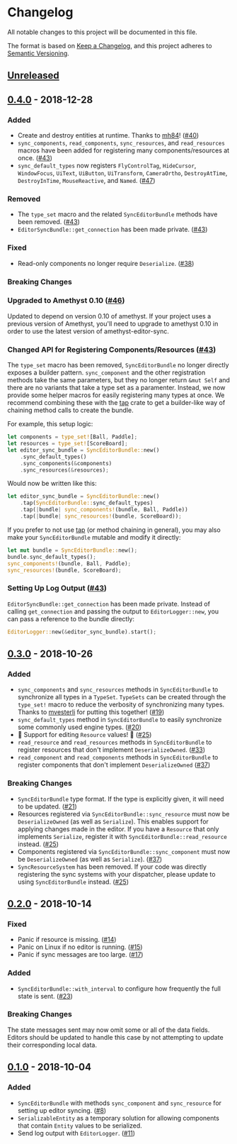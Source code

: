 # Changelog

All notable changes to this project will be documented in this file.

The format is based on [Keep a Changelog](https://keepachangelog.com/en/1.0.0/),
and this project adheres to [Semantic Versioning](https://semver.org/spec/v2.0.0.html).

## [Unreleased]

## [0.4.0] - 2018-12-28

### Added

* Create and destroy entities at runtime. Thanks to [mh84]! ([#40])
* `sync_components`, `read_components`, `sync_resources`, and `read_resources`
  macros have been added for registering many components/resources at once. ([#43])
* `sync_default_types` now registers `FlyControlTag`, `HideCursor`, `WindowFocus`, `UiText`, `UiButton`, `UiTransform`, `CameraOrtho`, `DestroyAtTime`, `DestroyInTime`, `MouseReactive`, and `Named`. ([#47])

### Removed

* The `type_set` macro and the related `SyncEditorBundle` methods have been
  removed. ([#43])
* `EditorSyncBundle::get_connection` has been made private. ([#43])

### Fixed

* Read-only components no longer require `Deserialize`. ([#38])

### Breaking Changes

### Upgraded to Amethyst 0.10 ([#46])

Updated to depend on version 0.10 of amethyst. If your project uses a previous
version of Amethyst, you'll need to upgrade to amethyst 0.10 in order to use
the latest version of amethyst-editor-sync.

### Changed API for Registering Components/Resources ([#43])

The `type_set` macro has been removed, `SyncEditorBundle` no longer directly
exposes a builder pattern. `sync_component` and the other registration
methods take the same parameters, but they no longer return `&mut Self` and
there are no variants that take a type set as a paramenter. Instead, we now
provide some helper macros for easily registering many types at once. We
recommend combining these with the [tap] crate to get a builder-like way of
chaining method calls to create the bundle.

For example, this setup logic:

```rust
let components = type_set![Ball, Paddle];
let resources = type_set![ScoreBoard];
let editor_sync_bundle = SyncEditorBundle::new()
    .sync_default_types()
    .sync_components(&components)
    .sync_resources(&resources);
```

Would now be written like this:

```rust
let editor_sync_bundle = SyncEditorBundle::new()
    .tap(SyncEditorBundle::sync_default_types)
    .tap(|bundle| sync_components!(bundle, Ball, Paddle))
    .tap(|bundle| sync_resources!(bundle, ScoreBoard));
```

If you prefer to not use [tap] (or method chaining in general), you may also
make your `SyncEditorBundle` mutable and modify it directly:

```rust
let mut bundle = SyncEditorBundle::new();
bundle.sync_default_types();
sync_components!(bundle, Ball, Paddle);
sync_resources!(bundle, ScoreBoard);
```

### Setting Up Log Output ([#43])

`EditorSyncBundle::get_connection` has been made private. Instead of calling
`get_connection` and passing the output to `EditorLogger::new`, you can pass
a reference to the bundle directly:

```rust
EditorLogger::new(&editor_sync_bundle).start();
```

[#38]: https://github.com/amethyst/amethyst-editor-sync/issues/38
[#40]: https://github.com/amethyst/amethyst-editor-sync/pull/40
[#43]: https://github.com/amethyst/amethyst-editor-sync/pull/43
[#46]: https://github.com/amethyst/amethyst-editor-sync/pull/46
[#47]: https://github.com/amethyst/amethyst-editor-sync/pull/47
[tap]: https://crates.io/crates/tap
[mh84]: https://github.com/mh84

## [0.3.0] - 2018-10-26

### Added

* `sync_components` and `sync_resources` methods in `SyncEditorBundle` to synchronize all types
  in a `TypeSet`. `TypeSets` can be created through the `type_set!` macro to reduce the verbosity
  of synchronizing many types. Thanks to [mvesterli] for putting this together! ([#19])
* `sync_default_types` method in `SyncEditorBundle` to easily synchronize some commonly used
  engine types. ([#20])
* :tada: Support for editing `Resource` values! :tada: ([#25])
* `read_resource` and `read_resources` methods in `SyncEditorBundle` to register resources that
  don't implement `DeserializeOwned`. ([#33])
* `read_component` and `read_components` methods in `SyncEditorBundle` to register components that
  don't implement `DeserializeOwned` ([#37])

### Breaking Changes

* `SyncEditorBundle` type format. If the type is explicitly given, it will need to be updated. ([#21])
* Resources registered via `SyncEditorBundle::sync_resource` must now be `DeserializeOwned` (as
  well as `Serialize`). This enables support for applying changes made in the editor. If you have
  a `Resource` that only implements `Serialize`, register it with `SyncEditorBundle::read_resource`
  instead. ([#25])
* Components registered via `SyncEditorBundle::sync_component` must now be `DeserializeOwned` (as
  well as `Serialize`). ([#37])
* `SyncResourceSystem` has been removed. If your code was directly registering the sync systems
  with your dispatcher, please update to using `SyncEditorBundle` instead. ([#25])

[#19]: https://github.com/amethyst/amethyst-editor-sync/issues/19
[#20]: https://github.com/amethyst/amethyst-editor-sync/issues/20
[#21]: https://github.com/amethyst/amethyst-editor-sync/pull/21
[#25]: https://github.com/amethyst/amethyst-editor-sync/pull/25
[#33]: https://github.com/amethyst/amethyst-editor-sync/pull/33
[#37]: https://github.com/amethyst/amethyst-editor-sync/pull/37
[mvesterli]: https://github.com/mvesterli

## [0.2.0] - 2018-10-14

### Fixed

* Panic if resource is missing. ([#14])
* Panic on Linux if no editor is running. ([#15])
* Panic if sync messages are too large. ([#17])

### Added

* `SyncEditorBundle::with_interval` to configure how frequently the full state is sent. ([#23])

### Breaking Changes

The state messages sent may now omit some or all of the data fields. Editors should be updated to
handle this case by not attempting to update their corresponding local data.

[#14]: https://github.com/amethyst/amethyst-editor-sync/pull/14
[#15]: https://github.com/amethyst/amethyst-editor-sync/issues/15
[#17]: https://github.com/amethyst/amethyst-editor-sync/pull/17
[#23]: https://github.com/amethyst/amethyst-editor-sync/pull/23

## [0.1.0] - 2018-10-04

### Added

* `SyncEditorBundle` with methods `sync_component` and `sync_resource` for setting up editor syncing. ([#8])
* `SerializableEntity` as a temporary solution for allowing components that contain `Entity` values to be serialized.
* Send log output with `EditorLogger`. ([#11])

[#8]: https://github.com/amethyst/amethyst-editor-sync/pull/8
[#11]: https://github.com/amethyst/amethyst-editor-sync/pull/11

[Unreleased]: https://github.com/amethyst/amethyst-editor-sync/compare/v0.4.0...HEAD
[0.4.0]: https://github.com/amethyst/amethyst-editor-sync/compare/v0.3.0...v0.4.0
[0.3.0]: https://github.com/amethyst/amethyst-editor-sync/compare/v0.2.0...v0.3.0
[0.2.0]: https://github.com/amethyst/amethyst-editor-sync/compare/v0.1.0...v0.2.0
[0.1.0]: https://github.com/amethyst/amethyst-editor-sync/compare/a1a7101...v0.1.0
